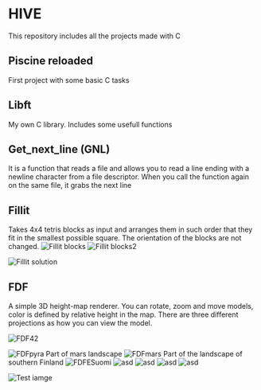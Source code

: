 # HIVE
This repository includes all the projects made with C

## Piscine reloaded
First project with some basic C tasks

## Libft
My own C library. Includes some usefull functions

## Get_next_line (GNL)
It is a function that reads a file and allows you to read a line ending with a newline character from a file descriptor. When you call the function again on the same file, it grabs the next line

## Fillit

Takes 4x4 tetris blocks as input and arranges them in such order that they fit in the smallest possible square. The orientation of the blocks are not changed.
![Fillit blocks](https://lh3.googleusercontent.com/eD3V7efjwwsm83eDDQ3QqSoh2ZP4RmErU9DshGQDOhbdWGLv5ZH2JCO2ZXzutxAEQmiZ0j1EGQkFrPPzTXMZWo22bwx_qjJcY8q-e67GpyuntASmgzao6pxvCYbrsYPnzcHhTqJ1pp4gLfLn5q1KxJ5OnTQ9QSsabCyFVqxzXd0ugfwQn2-TsdYVR8cPI1v-v9UvZiosKyLDXDYSP4xqsnN3wGx99Y5EWoZegja0xA3cN48Md6q4LnUdSG4nW6upWR1TYXdfl0C2x9hXhKQfKH29fBdHPwJRktteoQlqnh4af6EjM5gxDqF6syibledYk8nFNtxX2knETncMipUEdWzvy2QYyKbiIlhJfWVdloD3j9c8TBSwWW0MJvpjPLqaNGdZeVNi6Zq6MNX7Pae2Tiyed8gqdg4M3XdIxZrv9_V3PTl0FzlCjYXH4bKCbMua5fVzdvJC0HUGrU5P2vii6ee98n1fkeVqsBTELVMXD8wSARl3cYVFr6B7bcfBAi28y-aOp9XclY6NNwR3EvlJX5ZcabGgQVGXgOOtbcqc9EFJ9y7OG9y6oZLCnohJ2iuo-3PYvQhSdCCWoRqBTL6t_A9Ak1KWXjyqEr8gR0sH4L_Gv60ygElF3bBJpkeHDHkhqQnaJpWO3fk1mdU1ZhrEDYekFT1CCTGeqOoOJGi5sPPul0g_yLmgR1SbZxXtTQ=w164-h899-no?authuser=0)
![Fillit blocks2](https://lh3.googleusercontent.com/OvrVdPij3CAZ3GJ9W0Zn4H7H6USEGdLwqfy0H_oTgOr3YafD22wo6Nyu6i_-GgzDYOcW64yXQtMsY3XXoI-CLpjax7-4TGxyLACmEqDf6VJX4jVSmSGtyjQCyoZqzKSJfzy8-PABh31Bzy7vPsRXdFuUI09GcWoVhPcr_mprYyu5U2nchb_wnohDiGt3yr4FwGHHibvY1V1YnmVGXOMa-axELqRNJV4lULg2USEZDLVZEUUt0Pqmu_p0TmT_31QEE2Xg8jykht1eeoLJekzpT7ZsOvKpUKzlw2sPCHtuZNdZg_3ZyfE2WXhpOOXqc_97raY8DAbRT4vyxMIyEaJGCowxsvl1ncoENKb3deCZbCCO6VYqjHKIBBDy89VpU_o3kcVPapIxE_iuiJVrZVxt07rf-2meJNqYDZb8ldJ_QtW8muT6T660Ixw8v0WxdHmv9E9O5EiPRgSINg-tIMS4XTtkHQKn_XyNQ_yaDXh5c2w608unqL93U5mC8JLtUYwj4jKPAMkPOLcslrXg7wZHAMIQx0eqPXqrEyKbj-vrsGci0UJzaoC2ISfaChy0IauTNqvvKjm-g9RcoceHBtco1vgWyDqt9Uk-Mr8BeY77bTtFDKYwYcZ_VVQfSz2HY92jjroTGhe71CgWWHUbq4uFe_bDp74Mer0_b3DoDnKXe8PZ0kahH2htSfVu_DC6fA=w244-h899-no?authuser=0)

![Fillit solution](https://lh3.googleusercontent.com/7W_tNQokHh_ouL_2E2szMtu8Q_HN6U_4KtCoZ-E7vRA2KvmOX4McI1JEzTWcMg7eDD9d-Mz49F2XNvtK1tE8GO1KxUG7B2IbTRWg6V0VnkoPrwf2oPnA5CMeXGxFQ3Cz1NGtrBgJa3yq4gl-QuRCJ23FxIWy3Z_hXR4bazsU50zYcEX0XQhhBux8Eiss8-T0gaD4BDbDhfvCovgTQX4fCbQsKtjTLPcqC4bwY-HHeXek54ZuNvCF-8lMxJzJUhnVv6NRu5d2ZA9ibvEwnA9plr0IqSb3Zjr_wOq5b-oSPdbbhZ-uv0p3GJRD-jZqj5j0VHo5TNH-pYsanItWhnb2Y0LsjESxdewmaIt8HUgmvl-9Lt-gBTMibgw6WiKHQ1-f3Owqn3ZmZ1Qq6C0J9kVQvXdUvNXcLIW27lPEzq4_kNlEJLKIKC7H8jKwG-M9N_Qz-u2OJxwHmgDnzfR8n-ZWYnYoSqE5GQ2mdAJoJ5DgPaxkD9Ofd92wZXPECrwll5Z5GitPXans_GlCUA93S2csZNQawP7ILfYks8bPGFL0gYfczSZ2LDnifyLUBcMtwDvsKZARR32NAAz98NN5xaNydCxiKhvyEhDw-qULX04jkAPE_PKNqIE25llNsL5yPUQSOfuv3yQOA2AYnb7DMXP5Mp9gCV-SU9DprVSUKUBlUvWhZhblKBkFPaP6b01qkg=w1060-h648-no?authuser=0)

## FDF

A simple 3D height-map renderer. You can rotate, zoom and move models, color is defined by relative height in the map. There are three different projections as how you can view the model.

![FDF42](https://lh3.googleusercontent.com/ezJjp9bNHZpM44PVKy1UlhUwA4bRYu8Nd4ZhzWid09N_N97WiOcEGGcTLtEuXQwtnYY_B0R_ve6TKQ3wDs-7W3DzOAZYuYBqttCHnEdXTdR_m2eTaqM1z0eMQ3KL73RklvuZq-H5g5Jl4t4-zYJozuybnrBbk1NV0PbsW46Z0zB10QPFiD40z7jbTpdQw_7oUTiKKVMFIu6NKCgpnA28AaHSQDy8SxcewgDDmgc0BrjyF9yWxKAky-kkchZ5iLAqLSDTXKrmLgMhEn6zkoysEcpKfj2AZgJ6ZUjishreB1LHTSdCPKakaUqmPP2twE7Gjfh_izkKaTW_gGaRi-GGqxSnORsbnAhNUXMCIK0FMgU5RWQsfazIBciB6Sv8yse_xcAXmElK3T6Rtm0ZI3rabaE6z7400WlaKhH-u6Sd4fkmo6XNvhK1foGGui9c_FM2_rushandEtRrQ1HXASUifNDEg6dOmM3AXlnJZ1RNuLJb9ULK2HoXmoqQXjKK1t22iRvPJMuBopPtMubNGK34WcKYP5wILBePApe0Nsek5j3dCb5W36UuhDTeJdQc8FMpEVyn5xVH8av7imwJkbENVkLHSzGlvQZwlkdeuteCIvmaUzcZ7627SvS798_P4n5_SxAn9w9cq2o6aqCxEck5J4t8ZPTVv_BzUtXVYlN5jeEl7Ax8EhRz-eXj0AScxg=w1186-h857-no?authuser=0)

![FDFpyra](https://lh3.googleusercontent.com/E19wmEzk7ulyXa_4poazRH2dfpR07o5-FDBAYrbdf1D9pTZEdtadjrdh08l3guLbJzcOhL_8QgpUixXd6G_plVnTX2Xa7VLEgSYr-87IlIUc1fVUkD9RmSNNGCgyUJCp5sLZfghl1ZfHp_5gZPanAwY8i2z2crpTUqKCHw59rvqfBpQtmN43YQS1MoyKd7odaDdssnSZXLvEMNBJYjP3gA0iip90mBKEWfbprlvH07Udd0BMBJX2W2E4b1lE-7axXk7RXTbOUODy6hpP2-sMQhA1E6R-o_yduezs0KsC8xAUfWeahEaSaX5ElyxBr_hPvVUOu6S4ocj_vUcpZjAV915MOSnWQ-JNpocXo0sXsD-4ABG8gokZrLMLK89ZBj7lDs9OoZ6h9oyvVQRbMuw9-p67kQ2RWLvc_AmiWMTo7x8krZY09wh7mnDVPVwjDuBG02GmWEg43NAaALz5yRnpuuROJJzbEpwfnfb2U5EutNK49Ne_V83BUypXqG9SOHA_ZnNxm9ubKJNiyNN86_2J4KxfQW0UF-R0CEcgtG7jm9IVf4xkD6JFg1CrtimZBWZ41hnUdXDaCTLS8yxBumXV8lExEhTxgHC1RwwlrKoRWtR1Ui3M0tYMwLjIGMrR6f9nXX6iLb0hY3nAOdqtxGdjFTAv-_vT67XwQnYoGaRMVXugEh7_F3ClxmLYVdfpgw=w1186-h674-no?authuser=0)
Part of mars landscape
![FDFmars](https://lh3.googleusercontent.com/zPB9T0vOdhxNvYdDkQWJrrgNO9zcH4VFOqkU2jmiEQT--kRp5fBRZsVSKCbKd7s_64fTYLnlQaKXX_BbWvK4KxIGQFQ-9ku2e2PCKaDvYuEN-b3F9OU-Krf7SLMTYu852jwipx7HUtBds4Qg6eEjSMukyCd1JF9MbJfdnBijOR57Pict2bOkAqs5jyTKx-gc_T8zImHVicTJioxK3MlqgjqwN8RfWN3Bx9xrA8uqT_YpZSsWJgZ_UZI06sxXyjQawHlfWCH0wXTy6qAF8cbSN-SXyxi4BU_SeWjTPidal9T5OPyR_lvWPdqhHU9Hmppw150JlU7H8AxmSxUmxjgRB8ZAy-PGCIt6vYQUXxBISvwyezDR--9anwD8N9ukfya4jAmaGMrWEQ1_kHOOkDTg9GdK7IFluaa1SO8uDJDWfwn1QRLPDahykEk-Ut2voAg0tQYIvbG2pt1yRL07meW1pufDt0m9nW-60ZJ2o0zfY3fPD5gh2e7PhDUzf7Tiuf1__BeiBaMAc5RUl6fnljv4rybhIienqu6E2FQ1g80oqLjOrCezX24UOow4U8B4p20Sbvud027E1rj_P0ub2Va2xTvn20aLbghVOLSDFGkG47FanXKBIsvY9Se1NPPAH9vhlKEzBnhOpVCA7-YaHYFUgdET7y8fn4iG93m65BaTJIm3tLdxapl_KXFIJDdufQ=w1186-h528-no?authuser=0)
Part of the landscape of southern Finland
![FDFESuomi](https://lh3.googleusercontent.com/9l8xFCVF26b_pxussV1OewvNAVR13Vg54pZOIDwELeodEoBpDTr_PpwQWhgnpRLImo07Q8X_wN47UhM4ALRu_ctcRlFIWfWxRbn68vxeSgr6HE9cEJTmyN7ZGYYKmxahoAFFPfw1z7LbMe-diOCZgEKDcN5Or5GO6_PxqVlnPVakRpvhT4rebw_tBm_UKeL9OID_pkV2F0w8hLi9jI0Zm4FHBsbR1DKwlaWfL0aiP54Rd2xJph98ArNRLUUm-U5ZcvDmfCIMkigQAZuhyqof4U138BmDnOW_1nIngDgZc_S4_Se2HSmU0GjZmsUh4tTJ9RAytbx9q17fXWc2BLbt5RGRSqN4T1LLhJ9ggMcfru_pm8DGBDl6SiwK_sRTYNL4_Sx7eII4Byrus2r4Dd_Mh3M4be9ljLq0qol6qoED9-Y7dHiedxBSKB5V9Pk7lqr15XipJ30VqZUz2WpFNAoeMhJlvWgwW0-hEJ1l7xW1sxxmFn3S_spoZaiEccLyhrmGpOdYz2vOR6vR038K1sCcCLtuFqmDmGhv66Y7e_09Km7QKVArFyswo5Cqt5FZIyBOgGw0h2EZclgTldVIQRA1MoM8Ft16GLOYMLth0O3s_XxOHNynBFYdKwTXFrfm5gv_rMR_hobq_CGEn7RIsu-_DRpFx5noimq_AUz5Onb9-Fe50hKKozmsTLGMlDJczg=w1186-h630-no?authuser=0)
![asd](url)
![asd](url)
![asd](url)
![asd](url)

![Test iamge](https://lh3.googleusercontent.com/QUcL83MD-c0ynk2uWANQrBDYn1AnQQsKUa6fbfWx1zrqMtVZEPlb5nefGfR7Fi7GjWOyJej1ahUAoTL9uwpz5ii-Inzck9j2iRETobC3j7zDLiD-tXhTZjGI3_0iqUeMUixTyXeVHwCirg-e4gIK_XrFOVOr-vjMMt0GJLlF0lpbPPk_Fb1RaHyhZsuMXi30CA6h-5bIbmnDkP15Mk7du1fTMJOr6gk6D76OV9ClCu5JpkeppUyCcbFJJ35ILBqoHUNEkwuUIar3zfzZ8v4KzD4J0dXNJYYDtH_bJDFlaX6oqxXowVfjcE2_EBF5mDMiaXIaByo8FF_7lffYK0Ap2Hd_ASxuzf2STRhjLUs0FAC2t7MtAW1FkkurJXsc72Uvmh6um2qiYR34PpTKlcO7-dJXWOAKQ7Qrni4sULS4-nqIuvvkydVVjRA5B5QFyy6juvyT2lSlss1XmA36fq-VM6RBAyA2trbhf38joIiK4vbRxfkKsA885-DnzWuK2Cu6jwpTKsmKhDQm0sbw9chCUmBdFTDAHz0zJCa05ajRkhUyfWylpoy1jwIbC1Hp2dN8jDG6-YbU4YtuNWWq3ElffmoPLvhJKpAXf97KVpXa0vZ1K_99xIqpxTJypE5Iw30zLcXF2Abcro2fAGO1179v_MOVQ-FupvKO9VBP0RbRNDE1b3ZhsPSDUlr9wV1ujg=w857-h899-no?authuser=0)
